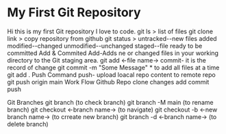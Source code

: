 # My First Git Repository
Hi this is my first Git repository
I love to code.
git ls > list of files
git clone link > copy repository from github
git status >
    untracked--new files added
    modified--changed
    unmodified--unchanged
    staged--file ready to be committed
Add & Commited
    Add-Adds ne or changed files in your working directory to the Git staging area.
        git add <-file name->
    commit- it is the record of change
        git commit -m "Some Message"
    * to add all files at a time
        git add .
Push Command
    push- upload loacal repo content to remote repo
        git push origin main
Work Flow
    Github Repo
    clone
    changes
    add
    commit
    push

Git Branches
    git branch (to check branch)
    git branch -M main (to rename branch)
    git checkout <-branch name-> (to navigate)
    git checkout -b <-new branch name-> (to crreate new branch)
    git branch -d <-branch name-> (to delete branch)